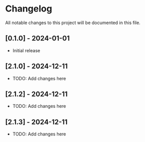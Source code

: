 # Changelog

All notable changes to this project will be documented in this file.

## [0.1.0] - 2024-01-01

- Initial release

## [2.1.0] - 2024-12-11

- TODO: Add changes here

## [2.1.2] - 2024-12-11

- TODO: Add changes here

## [2.1.3] - 2024-12-11

- TODO: Add changes here
